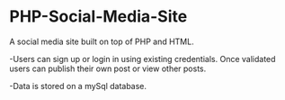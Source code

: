 # PHP-Social-Media-Site
A social media site built on top of PHP and HTML. 

-Users can sign up or login in using existing credentials. Once validated users can publish their own post or view other posts. 

-Data is stored on a mySql database.


